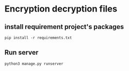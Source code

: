 # Encryption decryption files


## install requirement project's packages

```commandline
pip install -r requirements.txt
```

## Run server

```commandline
python3 manage.py runserver
```

